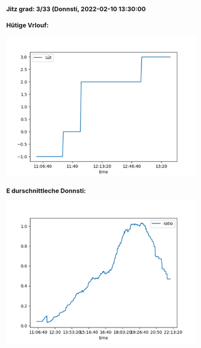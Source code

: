 ### Jitz grad: 3/33 (Donnsti, 2022-02-10 13:30:00

### Hütige Vrlouf:
![Graph](Today.png)

### E durschnittleche Donnsti:
![Graph](Donnsti.png)